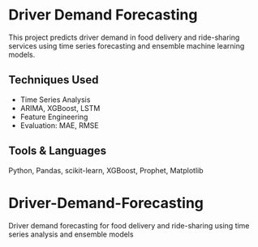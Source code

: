# Driver Demand Forecasting

This project predicts driver demand in food delivery and ride-sharing services using time series forecasting and ensemble machine learning models.

## Techniques Used
- Time Series Analysis
- ARIMA, XGBoost, LSTM
- Feature Engineering
- Evaluation: MAE, RMSE

## Tools & Languages
Python, Pandas, scikit-learn, XGBoost, Prophet, Matplotlib
# Driver-Demand-Forecasting
Driver demand forecasting for food delivery and ride-sharing using time series analysis and ensemble models
